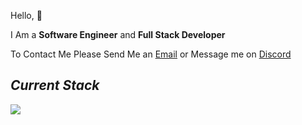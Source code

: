 Hello, 👋

I Am a **Software Engineer** and **Full Stack Developer**

To Contact Me Please Send Me an [Email](luadeer@gmail.com) or Message me on [Discord](https://discord.com/users/459798466269282305)

<h2 align="left"><i>Current Stack</i></h2>

<img src="https://cdn.discordapp.com/attachments/989708887903068160/1132889132977377330/MyStack.png"><img/>
